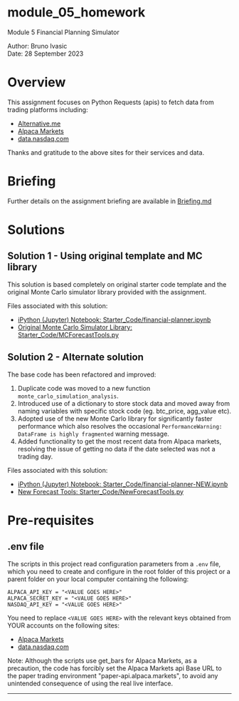 # module_05_homework
Module 5 Financial Planning Simulator

Author: Bruno Ivasic   
Date: 28 September 2023

# Overview
This assignment focuses on Python Requests (apis) to fetch data from trading platforms including:
* [Alternative.me](https://alternative.me/crypto/api/)
* [Alpaca Markets](https://app.alpaca.markets)
* [data.nasdaq.com](https://data.nasdaq.com)

Thanks and gratitude to the above sites for their services and data.

# Briefing
Further details on the assignment briefing are available in [Briefing.md](./Briefing.md)


# Solutions

## Solution 1 - Using original template and MC library
This solution is based completely on original starter code template and the original Monte Carlo simulator library provided with the assignment.

Files associated with this solution:   
* [iPython (Jupyter) Notebook: Starter_Code/financial-planner.ipynb](Starter_Code/financial-planner.ipynb)   
* [Original Monte Carlo Simulator Library: Starter_Code/MCForecastTools.py](Starter_Code/financial-planner.ipynb)   



## Solution 2 - Alternate solution

The base code has been refactored and improved:
1. Duplicate code was moved to a new function `monte_carlo_simulation_analysis`.
2. Introduced use of a dictionary to store stock data and moved away from naming variables with specific stock code (eg. btc_price, agg_value etc).
3. Adopted use of the new Monte Carlo library for significantly faster performance which also resolves the occasional `PerformanceWarning: DataFrame is highly fragmented` warning message.
4. Added functionality to get the most recent data from Alpaca markets, resolving the issue of getting no data if the date selected was not a trading day.


Files associated with this solution:   
* [iPython (Jupyter) Notebook: Starter_Code/financial-planner-NEW.ipynb](Starter_Code/financial-planner.ipynb)   
* [New Forecast Tools: Starter_Code/NewForecastTools.py](Starter_Code/NewForecastTools.py)   


# Pre-requisites

## .env file
The scripts in this project read configuration parameters from a `.env` file, which you need to create and configure in the root folder of this project or a parent folder on your local computer containing the following: 
```
ALPACA_API_KEY = "<VALUE GOES HERE>"
ALPACA_SECRET_KEY = "<VALUE GOES HERE>"
NASDAQ_API_KEY = "<VALUE GOES HERE>"
```

You need to replace `<VALUE GOES HERE>` with the relevant keys obtained from YOUR accounts on the following sites:
* [Alpaca Markets](https://app.alpaca.markets)
* [data.nasdaq.com](https://data.nasdaq.com)


Note: Although the scripts use get_bars for Alpaca Markets, as a precaution, the code has forcibly set the Alpaca Markets api Base URL to the paper trading environment "paper-api.alpaca.markets", to avoid any unintended consequence of using the real live interface.

---


